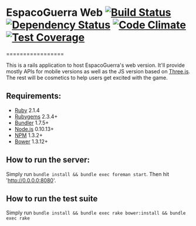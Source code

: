 # EspacoGuerra Web [![Build Status](https://snap-ci.com/espaco-guerra/web/branch/master/build_image)](https://snap-ci.com/espaco-guerra/web/branch/master) [![Dependency Status](https://gemnasium.com/espaco-guerra/web.svg)](https://gemnasium.com/espaco-guerra/web) [![Code Climate](https://codeclimate.com/github/espaco-guerra/web/badges/gpa.svg)](https://codeclimate.com/github/espaco-guerra/web) [![Test Coverage](https://codeclimate.com/github/espaco-guerra/web/badges/coverage.svg)](https://codeclimate.com/github/espaco-guerra/web)
=================

This is a rails application to host EspacoGuerra's web version. It'll provide mostly APIs for mobile versions as well as the JS version based on [Three.js](http://threejs.org). The rest will be cosmetics to help users get excited with the game.

## Requirements:

* [Ruby](https://www.ruby-lang.org/en/) 2.1.4
* [Rubygems](https://rubygems.org/) 2.3.4+
* [Bundler](http://bundler.io/) 1.7.5+
* [Node.js](https://nodejs.org/) 0.10.13+
* [NPM](https://www.npmjs.org/) 1.3.2+
* [Bower](https://github.com/bower/bower) 1.3.12+

## How to run the server:

Simply run `bundle install && bundle exec foreman start`.
Then hit 'http://0.0.0.0:8080'.

## How to run the test suite

Simply run `bundle install && bundle exec rake bower:install && bundle exec rake`


